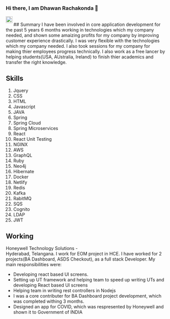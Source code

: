 ### Hi there, I am Dhawan Rachakonda 👋
<a href="https://twitter.com/the1rachakonda">
  <img align="left" alt="Dhawan Rachakonda | Twitter" width="21px" src="https://raw.githubusercontent.com/anuraghazra/anuraghazra/master/assets/twitter.svg" />
</a>
<br/>
## Summary
I have been involved in core application development for the past 5 years 6 months working in technologies which my company needed, and shown some amaizing profits for my company by improving customer experience drastically. I was very flexible with the technologies which my company needed.
I also took sessions for my company for making thier employees progress technically.
I also work as a free lancer by helping students(USA, AUstralia, Ireland) to finish thier academics and transfer the right knowledge.

## Skills
<ol>
<li>Jquery</li>
<li>CSS</li>
<li>HTML</li>
<li>Javascript</li>
<li>JAVA</li>
<li>Spring</li>
<li>Spring Cloud</li>
<li>Spring Microservices</li>
<li>React</li>
<li>React Unit Testing</li>
<li>NGINX</li>
<li>AWS</li>
<li>GraphQL</li>
<li>Ruby</li>
<li>Neo4j</li>
<li>Hibernate</li>
<li>Docker</li>
<li>Netlify</li>
<li>Redis</li>
<li>Kafka</li>
<li>RabitMQ</li>
<li>SQS</li>
<li>Cognito</li>
<li>LDAP</li>
<li>JWT</li>
</ol>

## Working
Honeywell Technology Solutions                     -  
Hyderabad,
Telangana.
I work for EOM project in HCE. I have worked for 2 projects(BA Dashboard, ASDS Checkout), as a full stack Developer. My main responsibilities were:
<ul>
<li>Developing react based UI screens.</li>
<li>Setting up UT framework and helping team to speed up writing UTs and developing React based UI screens </li>
<li>Helping team in writing rest controllers in Nodejs </li>
<li>I was a core contributer for BA Dashboard project development, which was completed withing 3 months. </li>
<li>Designed an <storng>app for COVID, which was respresented by Honeywell and shown it to Government of INDIA</strong></li>
</ul>
